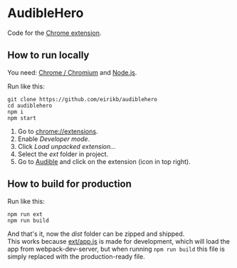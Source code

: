 # AudibleHero

Code for the [Chrome extension](http://audiblehero.com).

## How to run locally

You need: 
[Chrome / Chromium](https://www.google.com/chrome) and
[Node.js](https://nodejs.org).

Run like this:

```
git clone https://github.com/eirikb/audiblehero
cd audiblehero
npm i
npm start
```

1. Go to [chrome://extensions](chrome://extensions).
1. Enable _Developer mode_.
1. Click _Load unpacked extension..._
1. Select the _ext_ folder in project.
1. Go to [Audible](http://audible.com/) and click on the extension (icon in top right).

## How to build for production

Run like this:

```
npm run ext
npm run build   
```

And that's it, now the _dist_ folder can be zipped and shipped.  
This works because [ext/app.js](https://github.com/eirikb/AudibleHero/blob/master/ext/app.js) is made for development, 
which will load the app from webpack-dev-server, but when running `npm run build` this file is simply replaced with the
production-ready file.
